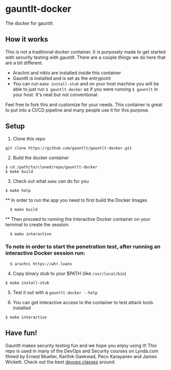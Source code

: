 # gauntlt-docker
The docker for gauntlt

## How it works
This is not a traditional docker container. It is purposely made to get started with security testing with gauntlt. There are a couple things we do here that are a bit different.

- Arachni and nikto are installed inside this container
- Gauntlt is installed and is set as the entrypoint
- You can run `make install-stub` and on your host machine you will be able to just run `$ gauntlt-docker` as if you were running `$ gauntlt` in your host. It's neat but not conventional.

Feel free to fork this and customize for your needs. This container is great to put into a CI/CD pipeline and many people use it for this purpose.

## Setup

1. Clone this repo
  ```
  git clone https://github.com/gauntlt/gauntlt-docker.git
  ```

2. Build the docker container

  ```
  $ cd /path/to/cloned/repo/gauntlt-docker
  $ make build
  ```

3. Check out what `make` can do for you
  ```
  $ make help
  ```

** In order to run the app you need to first build the Docker Images

```
  $ make build
```

** Then proceed to running the Interactive Docker container on your terminal to create the session:

```
  $ make interactive
```

### To note in order to start the penetration test, after running an interactive Docker session run:

```
  $ arachni https://whr.loans
```

4. Copy binary stub to your $PATH (like `/usr/local/bin`)
  ```
  $ make install-stub
  ```

5. Test it out with a `gauntlt-docker --help`

6. You can get interactive access to the container to test attack tools installed
  ```
  $ make interactive
  ```

## Have fun!
Gauntlt makes security testing fun and we hope you enjoy using it! This repo is used in many of the DevOps and Security courses on Lynda.com filmed by Ernest Mueller, Karthik Gaekwad, Peco Karayanev and James Wickett. Check out the best [devops classes](https://www.lynda.com/SharedPlaylist/ccf29d5fa587472c95573529a0a94363) around.

